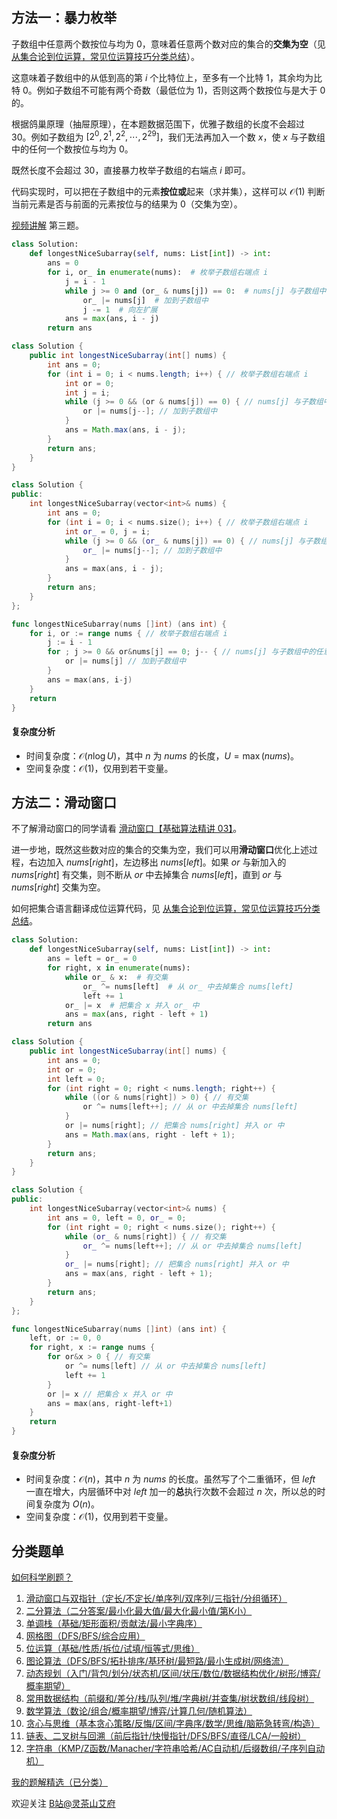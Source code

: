 ## 方法一：暴力枚举

子数组中任意两个数按位与均为 $0$，意味着任意两个数对应的集合的**交集为空**（见 [从集合论到位运算，常见位运算技巧分类总结](https://leetcode.cn/circle/discuss/CaOJ45/)）。

这意味着子数组中的从低到高的第 $i$ 个比特位上，至多有一个比特 $1$，其余均为比特 $0$。例如子数组不可能有两个奇数（最低位为 $1$)，否则这两个数按位与是大于 $0$ 的。

根据鸽巢原理（抽屉原理），在本题数据范围下，优雅子数组的长度不会超过 $30$。例如子数组为 $[2^0,2^1,2^2,\cdots,2^{29}]$，我们无法再加入一个数 $x$，使 $x$ 与子数组中的任何一个数按位与均为 $0$。

既然长度不会超过 $30$，直接暴力枚举子数组的右端点 $i$ 即可。

代码实现时，可以把在子数组中的元素**按位或**起来（求并集），这样可以 $\mathcal{O}(1)$ 判断当前元素是否与前面的元素按位与的结果为 $0$（交集为空）。

[视频讲解](https://www.bilibili.com/video/BV1Dt4y1j7qh) 第三题。

```py [sol-Python3]
class Solution:
    def longestNiceSubarray(self, nums: List[int]) -> int:
        ans = 0
        for i, or_ in enumerate(nums):  # 枚举子数组右端点 i
            j = i - 1
            while j >= 0 and (or_ & nums[j]) == 0:  # nums[j] 与子数组中的任意元素 AND 均为 0
                or_ |= nums[j]  # 加到子数组中
                j -= 1  # 向左扩展
            ans = max(ans, i - j)
        return ans
```

```java [sol-Java]
class Solution {
    public int longestNiceSubarray(int[] nums) {
        int ans = 0;
        for (int i = 0; i < nums.length; i++) { // 枚举子数组右端点 i
            int or = 0;
            int j = i;
            while (j >= 0 && (or & nums[j]) == 0) { // nums[j] 与子数组中的任意元素 AND 均为 0
                or |= nums[j--]; // 加到子数组中
            }
            ans = Math.max(ans, i - j);
        }
        return ans;
    }
}
```

```cpp [sol-C++]
class Solution {
public:
    int longestNiceSubarray(vector<int>& nums) {
        int ans = 0;
        for (int i = 0; i < nums.size(); i++) { // 枚举子数组右端点 i
            int or_ = 0, j = i;
            while (j >= 0 && (or_ & nums[j]) == 0) { // nums[j] 与子数组中的任意元素 AND 均为 0
                or_ |= nums[j--]; // 加到子数组中
            }
            ans = max(ans, i - j);
        }
        return ans;
    }
};
```

```go [sol-Go]
func longestNiceSubarray(nums []int) (ans int) {
	for i, or := range nums { // 枚举子数组右端点 i
		j := i - 1
		for ; j >= 0 && or&nums[j] == 0; j-- { // nums[j] 与子数组中的任意元素 AND 均为 0
			or |= nums[j] // 加到子数组中
		}
		ans = max(ans, i-j)
	}
	return
}
```

#### 复杂度分析

- 时间复杂度：$\mathcal{O}(n\log U)$，其中 $n$ 为 $\textit{nums}$ 的长度，$U=\max(\textit{nums})$。
- 空间复杂度：$\mathcal{O}(1)$，仅用到若干变量。

## 方法二：滑动窗口

不了解滑动窗口的同学请看 [滑动窗口【基础算法精讲 03】](https://www.bilibili.com/video/BV1hd4y1r7Gq/)。

进一步地，既然这些数对应的集合的交集为空，我们可以用**滑动窗口**优化上述过程，右边加入 $\textit{nums}[\textit{right}]$，左边移出 $\textit{nums}[\textit{left}]$。如果 $\textit{or}$ 与新加入的 $\textit{nums}[\textit{right}]$ 有交集，则不断从 $\textit{or}$ 中去掉集合 $\textit{nums}[\textit{left}]$，直到 $\textit{or}$ 与 $\textit{nums}[\textit{right}]$ 交集为空。

如何把集合语言翻译成位运算代码，见 [从集合论到位运算，常见位运算技巧分类总结](https://leetcode.cn/circle/discuss/CaOJ45/)。

```py [sol-Python3]
class Solution:
    def longestNiceSubarray(self, nums: List[int]) -> int:
        ans = left = or_ = 0
        for right, x in enumerate(nums):
            while or_ & x:  # 有交集
                or_ ^= nums[left]  # 从 or_ 中去掉集合 nums[left]
                left += 1
            or_ |= x  # 把集合 x 并入 or_ 中
            ans = max(ans, right - left + 1)
        return ans
```

```java [sol-Java]
class Solution {
    public int longestNiceSubarray(int[] nums) {
        int ans = 0;
        int or = 0;
        int left = 0;
        for (int right = 0; right < nums.length; right++) {
            while ((or & nums[right]) > 0) { // 有交集
                or ^= nums[left++]; // 从 or 中去掉集合 nums[left]
            }
            or |= nums[right]; // 把集合 nums[right] 并入 or 中
            ans = Math.max(ans, right - left + 1);
        }
        return ans;
    }
}
```

```cpp [sol-C++]
class Solution {
public:
    int longestNiceSubarray(vector<int>& nums) {
        int ans = 0, left = 0, or_ = 0;
        for (int right = 0; right < nums.size(); right++) {
            while (or_ & nums[right]) { // 有交集
                or_ ^= nums[left++]; // 从 or 中去掉集合 nums[left]
            }
            or_ |= nums[right]; // 把集合 nums[right] 并入 or 中
            ans = max(ans, right - left + 1);
        }
        return ans;
    }
};
```

```go [sol-Go]
func longestNiceSubarray(nums []int) (ans int) {
	left, or := 0, 0
	for right, x := range nums {
		for or&x > 0 { // 有交集
			or ^= nums[left] // 从 or 中去掉集合 nums[left]
			left += 1
		}
		or |= x // 把集合 x 并入 or 中
		ans = max(ans, right-left+1)
	}
	return
}
```

#### 复杂度分析

- 时间复杂度：$\mathcal{O}(n)$，其中 $n$ 为 $\textit{nums}$ 的长度。虽然写了个二重循环，但 $\textit{left}$ 一直在增大，内层循环中对 $\textit{left}$ 加一的**总**执行次数不会超过 $n$ 次，所以总的时间复杂度为 $O(n)$。
- 空间复杂度：$\mathcal{O}(1)$，仅用到若干变量。

## 分类题单

[如何科学刷题？](https://leetcode.cn/circle/discuss/RvFUtj/)

1. [滑动窗口与双指针（定长/不定长/单序列/双序列/三指针/分组循环）](https://leetcode.cn/circle/discuss/0viNMK/)
2. [二分算法（二分答案/最小化最大值/最大化最小值/第K小）](https://leetcode.cn/circle/discuss/SqopEo/)
3. [单调栈（基础/矩形面积/贡献法/最小字典序）](https://leetcode.cn/circle/discuss/9oZFK9/)
4. [网格图（DFS/BFS/综合应用）](https://leetcode.cn/circle/discuss/YiXPXW/)
5. [位运算（基础/性质/拆位/试填/恒等式/思维）](https://leetcode.cn/circle/discuss/dHn9Vk/)
6. [图论算法（DFS/BFS/拓扑排序/基环树/最短路/最小生成树/网络流）](https://leetcode.cn/circle/discuss/01LUak/)
7. [动态规划（入门/背包/划分/状态机/区间/状压/数位/数据结构优化/树形/博弈/概率期望）](https://leetcode.cn/circle/discuss/tXLS3i/)
8. [常用数据结构（前缀和/差分/栈/队列/堆/字典树/并查集/树状数组/线段树）](https://leetcode.cn/circle/discuss/mOr1u6/)
9. [数学算法（数论/组合/概率期望/博弈/计算几何/随机算法）](https://leetcode.cn/circle/discuss/IYT3ss/)
10. [贪心与思维（基本贪心策略/反悔/区间/字典序/数学/思维/脑筋急转弯/构造）](https://leetcode.cn/circle/discuss/g6KTKL/)
11. [链表、二叉树与回溯（前后指针/快慢指针/DFS/BFS/直径/LCA/一般树）](https://leetcode.cn/circle/discuss/K0n2gO/)
12. [字符串（KMP/Z函数/Manacher/字符串哈希/AC自动机/后缀数组/子序列自动机）](https://leetcode.cn/circle/discuss/SJFwQI/)

[我的题解精选（已分类）](https://github.com/EndlessCheng/codeforces-go/blob/master/leetcode/SOLUTIONS.md)

欢迎关注 [B站@灵茶山艾府](https://space.bilibili.com/206214)
